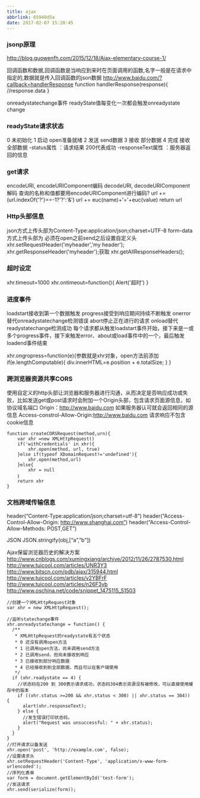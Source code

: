 ```yaml
---
title: ajax
abbrlink: 65940d5a
date: 2017-02-07 15:20:45
---
```


### jsonp原理
http://blog.guowenfh.com/2015/12/18/Ajax-elementary-course-1/

回调函数和数据,回调函数是当响应到来时在页面调用的函数,名字一般是在请求中指定的,数据就是传入回调函数的json数据
http://www.baidu.com/?callback=handlerResponse
function handlerResponse(response){
    //response.data
}

onreadystatechange事件
readyState值每变化一次都会触发onreadystate change

### readyState请求状态
0 未初始化
1 启动 open准备就绪
2 发送 send数据
3 接收 部分数据
4 完成 接收全部数据
-status属性 ：请求结果 200代表成功
-responseText属性 ：服务器返回的信息

### get请求
encodeURI, encodeURIComponent编码
decodeURI, decodeURIComponent解码
查询的名称和值都要用encodeURIComponent进行编码?
url += (url.indexOf('?')==-1?'?':'&')
url += euc(name)+'='+euc(value)
return url

### Http头部信息
json方式上传头部为Content-Type:application/json;charset=UTF-8
form-data方式上传头部为
必须在open之前send之后设置自定义头
xhr.setRequestHeader('myheader','my header');
xhr.getResponseHeader('myheader');获取
xhr.getAllResponseHeaders();

### 超时设定
xhr.timeout=1000
xhr.ontimeout=function(){
    Alert('超时')
}

### 进度事件
loadstart接收到第一个数据触发
progress接受到响应期间持续不断触发
onerror替代onreadystatechange检测错误
abort停止正在进行的请求
onload替代readystatechange检测成功
每个请求都从触发loadstart事件开始，接下来是一或多个progress事件，接下来触发error、about或load事件中的一个，最后触发loadend事件结束

xhr.ongropress=function(e){参数就是xhr对象，open方法前添加
    if(e.lengthComputable){
        div.innerHTML=e.position + e.totalSize;
    }
}

### 跨浏览器资源共享CORS
使用自定义的http头部让浏览器和服务器进行沟通，从而决定是否响应成功或失败，比如发送get或post请求时会附加一个Origin头部，包含请求页面源信息，如协议域名端口
Origin：http://www.baidu.com
如果服务器认可就会返回相同的源信息
Access-constrol-Allow-Origin:http://www.baidu.com
请求响应不包含cookie信息
```
function createCORSRequest(method,urn){
    var xhr =new XMLHttpRequest()
    if('withCredentials' in xhr){
        xhr.open(method, url, true)
    }else if(typeof XDomainRequest!='undefined'){
        xhr.open(method,url)
    }else{
        xhr = null
    ｝
    return xhr
}
```

### 文档跨域传输信息
header(“Content-Type:application/json;charset=utf-8”)
header(“Access-Control-Allow-Origin: http://www.shanghai.com”)
header(“Access-Control-Allow-Methods: POST,GET”)

JSON
JSON.stringify(obj,[“a”,”b"])

Ajax保留浏览器历史的解决方案
http://www.cnblogs.com/xumingxiang/archive/2012/11/26/2787530.html
http://www.tuicool.com/articles/UNR3Y3
http://www.bitscn.com/pdb/ajax/315944.html
http://www.tuicool.com/articles/v2YBFrF
http://www.tuicool.com/articles/n26F3yb
http://www.oschina.net/code/snippet_1475115_51503

```
//创建一个XMLHttpRequest对象
var xhr = new XMLHttpRequest();

//监听statechange事件
xhr.onreadystatechange = function() {
  /**
   * XMLHttpRequest的readystate有五个状态
   * 0 还没有调用open方法
   * 1 已调用open方法，尚未调用send方法
   * 2 已调用send，但尚未接收到响应
   * 3 已接收到部分响应数据
   * 4 已经接收到到全部数据，而且可以在客户端使用
   */
  if (xhr.readystate == 4) {
    //状态码在200 到 300表示请求成功，状态码304表示资源没有被修改，可以直接使用缓存中的版本
    if ((xhr.status >=200 && xhr.status < 300) || xhr.status == 304)) {
      alert(xhr.responseText);
    } else {
      //发生错误打印状态码，
      alert("Request was unsuccessful: " + xhr.status);
    }
  }
}
//打开请求以备发送
xhr.open('post', 'http://example.com', false);
//设置请求头
xhr.setRequestHeader('Content-Type', 'application/x-www-form-urlencoded');
//序列化表单
var form = document.getElementById('test-form');
//发送请求
xhr.send(serialize(form));
```
